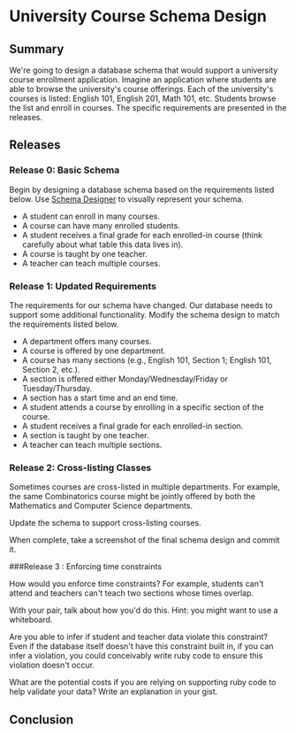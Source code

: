 # University Course Schema Design 
 
## Summary 
We're going to design a database schema that would support a university course enrollment application.  Imagine an application where students are able to browse the university's course offerings.  Each of the university's courses is listed:  English 101, English 201, Math 101, etc.  Students browse the list and enroll in courses.  The specific requirements are presented in the releases.


## Releases
### Release 0: Basic Schema
Begin by designing a database schema based on the requirements listed below.  Use [Schema Designer][] to visually represent your schema.

- A student can enroll in many courses.
- A course can have many enrolled students.
- A student receives a final grade for each enrolled-in course (think carefully about what table this data lives in).
- A course is taught by one teacher.
- A teacher can teach multiple courses.


### Release 1: Updated Requirements
The requirements for our schema have changed.  Our database needs to support some additional functionality.  Modify the schema design to match the requirements listed below.

- A department offers many courses.
- A course is offered by one department.
- A course has many sections (e.g., English 101, Section 1; English 101, Section 2, etc.).
- A section is offered either Monday/Wednesday/Friday or Tuesday/Thursday.
- A section has a start time and an end time.
- A student attends a course by enrolling in a specific section of the course.
- A student receives a final grade for each enrolled-in section.
- A section is taught by one teacher.
- A teacher can teach multiple sections.


### Release 2: Cross-listing Classes
Sometimes courses are cross-listed in multiple departments.  For example, the same Combinatorics course might be jointly offered by both the Mathematics and Computer Science departments.

Update the schema to support cross-listing courses.

When complete, take a screenshot of the final schema design and commit it.


###Release 3 : Enforcing time constraints

How would you enforce time constraints?  For example, students can't attend and teachers can't teach two sections whose times overlap.

With your pair, talk about how you'd do this.  Hint: you might want to use a whiteboard.

Are you able to infer if student and teacher data violate this constraint?  Even if the database itself doesn't have this constraint built in, if you can infer a violation, you could conceivably write ruby code to ensure this violation doesn't occur.  

What are the potential costs if you are relying on supporting ruby code to help validate your data?  Write an explanation in your gist.


<!-- ##Optimize Your Learning  -->

## Conclusion

[Schema Designer]: https://schemadesigner.devbootcamp.com/
